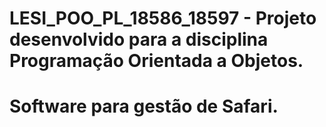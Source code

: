# LESI_POO_PL_18586_18597 - Projeto desenvolvido para a disciplina Programação Orientada a Objetos.
# Software para gestão de Safari.
